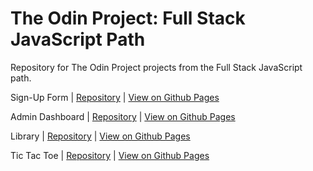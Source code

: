 # The Odin Project: Full Stack JavaScript Path
Repository for The Odin Project projects from the Full Stack JavaScript path.

Sign-Up Form | [Repository](https://github.com/robeecodes/top-full-stack-javascript/tree/main/sign-up-form) | [View on Github Pages](https://robeecodes.github.io/top-full-stack-javascript/sign-up-form/)

Admin Dashboard | [Repository](https://github.com/robeecodes/top-full-stack-javascript/tree/main/admin-dashboard) | [View on Github Pages](https://robeecodes.github.io/top-full-stack-javascript/admin-dashboard/)

Library | [Repository](https://github.com/robeecodes/top-full-stack-javascript/tree/main/library) | [View on Github Pages](https://robeecodes.github.io/top-full-stack-javascript/library/)

Tic Tac Toe | [Repository](https://github.com/robeecodes/top-full-stack-javascript/tree/main/tic-tac-toe) | [View on Github Pages](https://robeecodes.github.io/top-full-stack-javascript/tic-tac-toe/)